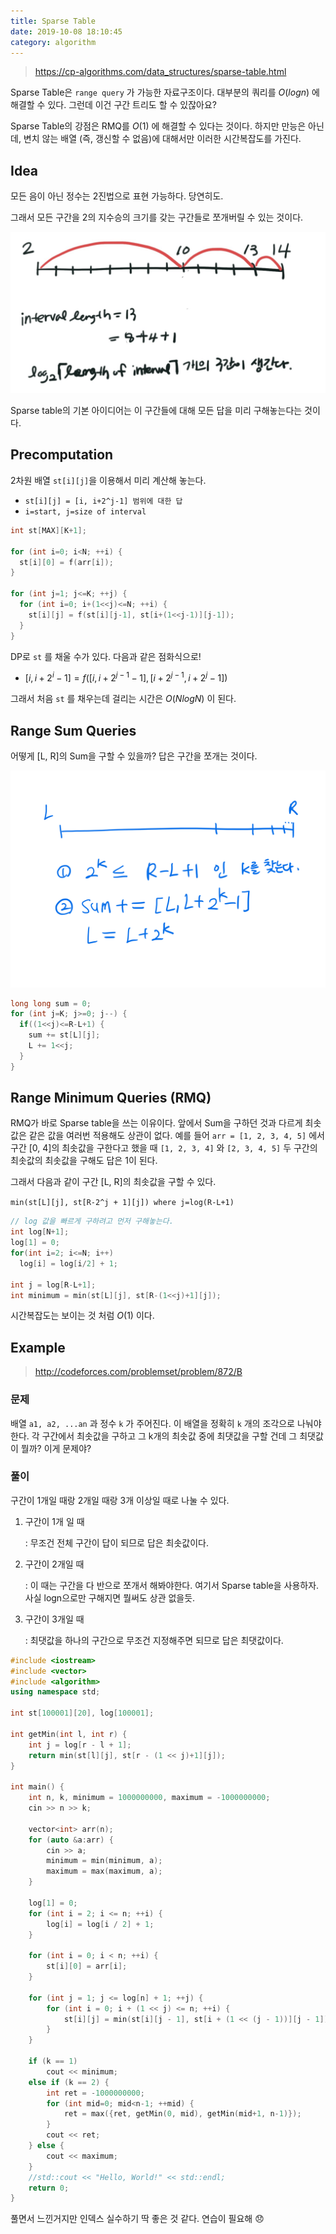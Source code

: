 ```yaml
---
title: Sparse Table 
date: 2019-10-08 18:10:45
category: algorithm
---
```


> https://cp-algorithms.com/data_structures/sparse-table.html

Sparse Table은 `range query` 가 가능한 자료구조이다. 대부분의 쿼리를 $O(logn)$ 에 해결할 수 있다. 그런데 이건 구간 트리도 할 수 있잖아요? 

Sparse Table의 강점은 RMQ를 $O(1)$ 에 해결할 수 있다는 것이다. 하지만 만능은 아닌데, 변치 않는 배열 (즉, 갱신할 수 없음)에 대해서만 이러한 시간복잡도를 가진다. 

## Idea 

모든 음이 아닌 정수는 2진법으로 표현 가능하다. 당연히도. 

그래서 모든 구간을 2의 지수승의 크기를 갖는 구간들로 쪼개버릴 수 있는 것이다. 

![image-20191008184450330](images/image-20191008184450330.png)



Sparse table의 기본 아이디어는 이 구간들에 대해 모든 답을 미리 구해놓는다는 것이다. 



## Precomputation

2차원 배열 `st[i][j]`을 이용해서 미리 계산해 놓는다.

- `st[i][j] = [i, i+2^j-1] 범위에 대한 답` 
- `i=start, j=size of interval`

```cpp
int st[MAX][K+1]; 

for (int i=0; i<N; ++i) {
  st[i][0] = f(arr[i]);
}

for (int j=1; j<=K; ++j) {
  for (int i=0; i+(1<<j)<=N; ++i) {
    st[i][j] = f(st[i][j-1], st[i+(1<<j-1)][j-1]);
  }
}
```

DP로 `st` 를 채울 수가 있다. 다음과 같은 점화식으로!

- $[i, i+2^i-1] = f([i, i+2^{j-1}-1], [i+2^{j-1}, i+2^j-1])$

그래서 처음 `st` 를 채우는데 걸리는 시간은 $O(NlogN)$ 이 된다. 



## Range Sum Queries 

어떻게 [L, R]의 Sum을 구할 수 있을까? 답은 구간을 쪼개는 것이다. 

![image-20191008205940060](images/image-20191008205940060.png)

```cpp
long long sum = 0;
for (int j=K; j>=0; j--) {
  if((1<<j)<=R-L+1) {
    sum += st[L][j];
    L += 1<<j;
  }
}
```



## Range Minimum Queries (RMQ)

RMQ가 바로 Sparse table을 쓰는 이유이다. 앞에서 Sum을 구하던 것과 다르게 최솟값은 같은 값을 여러번 적용해도 상관이 없다. 예를 들어 `arr = [1, 2, 3, 4, 5]` 에서 구간 [0, 4]의 최솟값을 구한다고 했을 때 `[1, 2, 3, 4]` 와 `[2, 3, 4, 5]` 두 구간의 최솟값의 최솟값을 구해도 답은 1이 된다. 

그래서 다음과 같이 구간 [L, R]의 최솟값을 구할 수 있다. 

`min(st[L][j], st[R-2^j + 1][j]) where j=log(R-L+1)`

```cpp
// log 값을 빠르게 구하려고 먼저 구해놓는다. 
int log[N+1];
log[1] = 0;
for(int i=2; i<=N; i++)
  log[i] = log[i/2] + 1;

int j = log[R-L+1];
int minimum = min(st[L][j], st[R-(1<<j)+1][j]);
```

시간복잡도는 보이는 것 처럼 $O(1)$ 이다. 



## Example 

> http://codeforces.com/problemset/problem/872/B

### 문제

배열 `a1, a2, ...an` 과 정수 `k` 가 주어진다. 이 배열을 정확히 `k` 개의 조각으로 나눠야 한다. 각 구간에서 최솟값을 구하고 그 k개의 최솟값 중에 최댓값을 구할 건데 그 최댓값이 뭘까? 이게 문제야? 

### 풀이

구간이 1개일 때랑 2개일 때랑 3개 이상일 때로 나눌 수 있다. 

1. 구간이 1개 일 때 

   : 무조건 전체 구간이 답이 되므로 답은 최솟값이다. 

2. 구간이 2개일 때 

   : 이 때는 구간을 다 반으로 쪼개서 해봐야한다. 여기서 Sparse table을 사용하자. 사실 logn으로만 구해지면 뭘써도 상관 없을듯. 

3. 구간이 3개일 때 

   : 최댓값을 하나의 구간으로 무조건 지정해주면 되므로 답은 최댓값이다. 

```cpp
#include <iostream>
#include <vector>
#include <algorithm>
using namespace std;

int st[100001][20], log[100001];

int getMin(int l, int r) {
    int j = log[r - l + 1];
    return min(st[l][j], st[r - (1 << j)+1][j]);
}

int main() {
    int n, k, minimum = 1000000000, maximum = -1000000000;
    cin >> n >> k;

    vector<int> arr(n);
    for (auto &a:arr) {
        cin >> a;
        minimum = min(minimum, a);
        maximum = max(maximum, a);
    }

    log[1] = 0;
    for (int i = 2; i <= n; ++i) {
        log[i] = log[i / 2] + 1;
    }

    for (int i = 0; i < n; ++i) {
        st[i][0] = arr[i];
    }

    for (int j = 1; j <= log[n] + 1; ++j) {
        for (int i = 0; i + (1 << j) <= n; ++i) {
            st[i][j] = min(st[i][j - 1], st[i + (1 << (j - 1))][j - 1]);
        }
    }

    if (k == 1)
        cout << minimum;
    else if (k == 2) {
        int ret = -1000000000;
        for (int mid=0; mid<n-1; ++mid) {
            ret = max({ret, getMin(0, mid), getMin(mid+1, n-1)});
        }
        cout << ret;
    } else {
        cout << maximum;
    }
    //std::cout << "Hello, World!" << std::endl;
    return 0;
}
```

풀면서 느낀거지만 인덱스 실수하기 딱 좋은 것 같다. 연습이 필요해 :disappointed:

